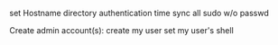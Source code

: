set Hostname
directory authentication
time sync
all sudo w/o passwd

Create admin account(s):
create my user
set my user's shell
